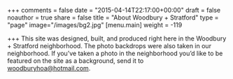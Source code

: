+++
comments = false
date = "2015-04-14T22:17:00+00:00"
draft = false
noauthor = true
share = false
title = "About Woodbury + Stratford"
type = "page"
image="/images/bg2.jpg"
[menu.main]
weight = -119

+++
This site was designed, built, and produced right here in the Woodbury + Stratford neighborhood. The photo backdrops were also taken in our neighborhood. If you’ve taken a photo in the neighborhood you’d like to be featured on the site as a background, send it to woodburyhoa@hotmail.com.